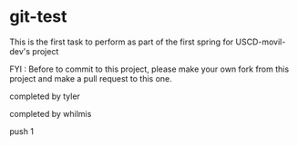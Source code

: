 # git-test
This is the first task to perform as part of the first spring for USCD-movil-dev's project

FYI : Before to commit to this project, please make your own fork from this project and make a pull request to this one.

completed by tyler
  
completed by whilmis
 
 push 1